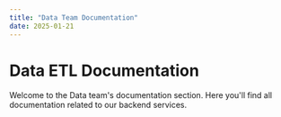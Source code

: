 ```yaml
---
title: "Data Team Documentation"
date: 2025-01-21
---
```


# Data ETL Documentation

Welcome to the Data team's documentation section. Here you'll find all documentation related to our backend services.
